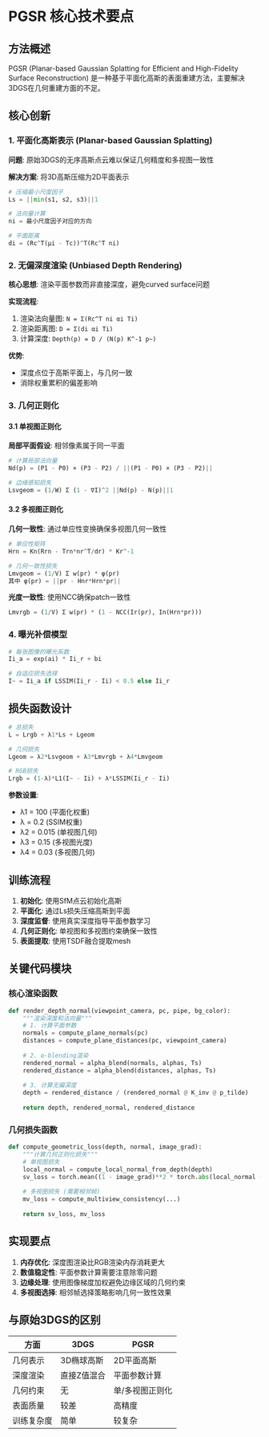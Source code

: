 # PGSR 核心技术要点

## 方法概述

PGSR (Planar-based Gaussian Splatting for Efficient and High-Fidelity Surface Reconstruction) 是一种基于平面化高斯的表面重建方法，主要解决3DGS在几何重建方面的不足。

## 核心创新

### 1. 平面化高斯表示 (Planar-based Gaussian Splatting)

**问题**: 原始3DGS的无序高斯点云难以保证几何精度和多视图一致性

**解决方案**: 将3D高斯压缩为2D平面表示
```python
# 压缩最小尺度因子
Ls = ||min(s1, s2, s3)||1

# 法向量计算
ni = 最小尺度因子对应的方向

# 平面距离
di = (Rc^T(μi - Tc))^T(Rc^T ni)
```

### 2. 无偏深度渲染 (Unbiased Depth Rendering)

**核心思想**: 渲染平面参数而非直接深度，避免curved surface问题

**实现流程**:
1. 渲染法向量图: `N = Σ(Rc^T ni αi Ti)`
2. 渲染距离图: `D = Σ(di αi Ti)`  
3. 计算深度: `Depth(p) = D / (N(p) K^-1 p~)`

**优势**:
- 深度点位于高斯平面上，与几何一致
- 消除权重累积的偏差影响

### 3. 几何正则化

#### 3.1 单视图正则化
**局部平面假设**: 相邻像素属于同一平面

```python
# 计算局部法向量
Nd(p) = (P1 - P0) × (P3 - P2) / ||(P1 - P0) × (P3 - P2)||

# 边缘感知损失
Lsvgeom = (1/W) Σ (1 - ∇I)^2 ||Nd(p) - N(p)||1
```

#### 3.2 多视图正则化
**几何一致性**: 通过单应性变换确保多视图几何一致性

```python
# 单应性矩阵
Hrn = Kn(Rrn - Trn*nr^T/dr) * Kr^-1

# 几何一致性损失
Lmvgeom = (1/V) Σ w(pr) * φ(pr)
其中 φ(pr) = ||pr - Hnr*Hrn*pr||
```

**光度一致性**: 使用NCC确保patch一致性
```python
Lmvrgb = (1/V) Σ w(pr) * (1 - NCC(Ir(pr), In(Hrn*pr)))
```

### 4. 曝光补偿模型

```python
# 每张图像的曝光系数
Ii_a = exp(ai) * Ii_r + bi

# 自适应损失选择
I~ = Ii_a if LSSIM(Ii_r - Ii) < 0.5 else Ii_r
```

## 损失函数设计

```python
# 总损失
L = Lrgb + λ1*Ls + Lgeom

# 几何损失
Lgeom = λ2*Lsvgeom + λ3*Lmvrgb + λ4*Lmvgeom

# RGB损失  
Lrgb = (1-λ)*L1(I~ - Ii) + λ*LSSIM(Ii_r - Ii)
```

**参数设置**:
- λ1 = 100 (平面化权重)
- λ = 0.2 (SSIM权重)
- λ2 = 0.015 (单视图几何)
- λ3 = 0.15 (多视图光度)
- λ4 = 0.03 (多视图几何)

## 训练流程

1. **初始化**: 使用SfM点云初始化高斯
2. **平面化**: 通过Ls损失压缩高斯到平面
3. **深度监督**: 使用真实深度指导平面参数学习
4. **几何正则化**: 单视图和多视图约束确保一致性
5. **表面提取**: 使用TSDF融合提取mesh

## 关键代码模块

### 核心渲染函数
```python
def render_depth_normal(viewpoint_camera, pc, pipe, bg_color):
    """渲染深度和法向量"""
    # 1. 计算平面参数
    normals = compute_plane_normals(pc)
    distances = compute_plane_distances(pc, viewpoint_camera)
    
    # 2. α-blending渲染
    rendered_normal = alpha_blend(normals, alphas, Ts)
    rendered_distance = alpha_blend(distances, alphas, Ts)
    
    # 3. 计算无偏深度
    depth = rendered_distance / (rendered_normal @ K_inv @ p_tilde)
    
    return depth, rendered_normal, rendered_distance
```

### 几何损失函数
```python
def compute_geometric_loss(depth, normal, image_grad):
    """计算几何正则化损失"""
    # 单视图损失
    local_normal = compute_local_normal_from_depth(depth)
    sv_loss = torch.mean((1 - image_grad)**2 * torch.abs(local_normal - normal))
    
    # 多视图损失 (需要相邻帧)
    mv_loss = compute_multiview_consistency(...)
    
    return sv_loss, mv_loss
```

## 实现要点

1. **内存优化**: 深度图渲染比RGB渲染内存消耗更大
2. **数值稳定性**: 平面参数计算需要注意除零问题
3. **边缘处理**: 使用图像梯度加权避免边缘区域的几何约束
4. **多视图选择**: 相邻帧选择策略影响几何一致性效果

## 与原始3DGS的区别

| 方面 | 3DGS | PGSR |
|------|------|------|
| 几何表示 | 3D椭球高斯 | 2D平面高斯 |
| 深度渲染 | 直接Z值混合 | 平面参数计算 |
| 几何约束 | 无 | 单/多视图正则化 |
| 表面质量 | 较差 | 高精度 |
| 训练复杂度 | 简单 | 较复杂 | 